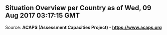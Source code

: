 ## Situation Overview per Country as of Wed, 09 Aug 2017 03:17:15 GMT

Source: **ACAPS (Assessment Capacities Project) - https://www.acaps.org**